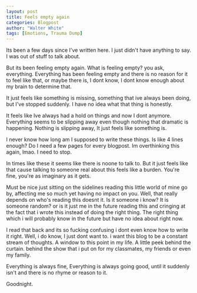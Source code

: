 ```yaml
---
layout: post
title: Feels empty again
categories: Blogpost
author: "Walter White"
tags: [Emotions, Trauma Dump]
---
```


Its been a few days since I've written here. I just didn't have anything to say. I was out of stuff to talk about.

But its been feeling empty again. What is feeling empty? you ask, everything. Everything has been feeling empty and there is no reason for it to feel like that, or maybe there is, I dont know, I dont know enough about my brain to determine that.

It just feels like something is missing, something that ive always been doing, but I've stopped suddenly. I have no idea what that thing is honestly.

It feels like Ive always had a hold on things and now I dont anymore. Everything seems to be slipping away even though nothing that dramatic is happening. Nothing is slipping away, It just feels like something is.

I never know how long am I supposed to write these things. Is like 4 lines enough? Do I need a few pages for every blogpost. Im overthinking this again, lmao. I need to stop.

In times like these it seems like there is noone to talk to. But it just feels like that cause talking to someone real about this feels like a burden. You're fine, you're as imaginary as it gets. 

Must be nice just sitting on the sidelines reading this little world of mine go by, affecting me so much yet having no impact on you. Well, that really depends on who's reading this doesnt it. Is it someone i know? It is someone random? or is it just me in the future reading this and cringing at the fact that i wrote this instead of doing the right thing. The right thing which i will probably know in the future but have no idea about right now.

I read that back and its so fucking confusing i dont even know how to write it right. Well, i do know, I just dont want to. i want this blog to be a constant stream of thoughts. A window to this point in my life. A little peek behind the curtain. behind the show that i put on for my classmates, my friends or even my family. 

Everything is always fine, Everything is always going good, until it suddenly isn't and there is no rhyme or reason to it. 

Goodnight. 